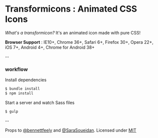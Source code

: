 Transformicons : Animated CSS Icons
======================

*What's a transformicon?* It's an animated icon made with pure CSS!

**Browser Support** : IE10+, Chrome 36+, Safari 6+, Firefox 30+, Opera 22+, iOS 7+, Android 4+, Chrome for Android 38+

--

### workflow

Install dependencies

```bash
$ bundle install
$ npm install
```

Start a server and watch Sass files

```bash
$ gulp
```

--

Props to [@bennettfeely](//twitter.com/bennettfeely) and [@SaraSoueidan](//twitter.com/SaraSoueidan).
Licensed under [MIT](//opensource.org/licenses/MIT)
